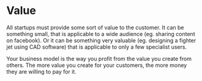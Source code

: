 # Value

All startups must provide some sort of value to the customer. 
It can be something small, that is applicable to a wide audience (eg. sharing content on facebook). 
Or it can be something very valuable (eg. designing a fighter jet using CAD software) that is applicable to only a few specialist users.

Your business model is the way you profit from the value you create from others. 
The more value you create for your customers, the more money they are willing to pay for it.
